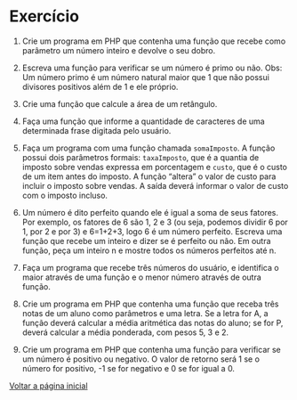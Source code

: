 # Exercício

1. Crie um programa em PHP que contenha uma função que recebe como parâmetro um número inteiro e devolve o seu dobro.

2. Escreva uma função para verificar se um número é primo ou não.
Obs: Um número primo é um número natural maior que 1 que não possui divisores positivos além de 1 e ele próprio.

3. Crie uma função que calcule a área de um retângulo.

4. Faça uma função que informe a quantidade de caracteres de uma determinada frase digitada pelo usuário.

5. Faça um programa com uma função chamada `somaImposto`. A função possui dois parâmetros formais: `taxaImposto`, que é a quantia de imposto sobre vendas expressa em porcentagem e `custo`, que é o custo de um item antes do imposto. A função “altera” o valor de custo para incluir o imposto sobre vendas. A saída deverá informar o valor de custo com o imposto incluso.

6. Um número é dito perfeito quando ele é igual a soma de seus fatores. Por exemplo, os fatores de 6 são 1, 2 e 3 (ou seja, podemos dividir 6 por 1, por 2 e por 3) e 6=1+2+3, logo 6 é um número perfeito. Escreva uma função que recebe um inteiro e dizer se é perfeito ou não. Em outra função, peça um inteiro n e mostre todos os números perfeitos até n.

7. Faça um programa que recebe três números do usuário, e identifica o maior através de uma função e o menor número através de outra função.

8. Crie um programa em PHP que contenha uma função que receba três notas de um aluno como parâmetros e uma letra. Se a letra for A, a função deverá calcular a média aritmética das notas do aluno; se for P, deverá calcular a média ponderada, com pesos 5, 3 e 2.

9.  Crie um programa em PHP que contenha uma função para verificar se um número é positivo ou negativo. O valor de retorno será 1 se o número for positivo, -1 se for negativo e 0 se for igual a 0.

[Voltar a página inicial](../README.md)